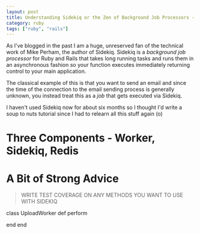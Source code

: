 ```yaml
---
layout: post
title: Understanding Sidekiq or the Zen of Background Job Processors - a Ruby Tutorial
category: ruby
tags: ["ruby", "rails"]
---
```

As I've blogged in the past I am a huge, unreserved fan of the technical work of Mike Perham, the author of Sidekiq.  Sidekiq is a *background job processor* for Ruby and Rails that takes long running tasks and runs them in an asynchronous fashion so your function executes immediately returning control to your main application.  

The classical example of this is that you want to send an email and since the time of the connection to the email sending process is generally unknown, you instead treat this as a *job* that gets executed via Sidekiq.  

I haven't used Sidekiq now for about six months so I thought I'd write a soup to nuts tutorial since I had to relearn all this stuff again (o)

# Three Components - Worker, Sidekiq, Redis

# A Bit of Strong Advice

> WRITE TEST COVERAGE ON ANY METHODS YOU WANT TO USE WITH SIDEKIQ


class UploadWorker
  def perform
  
  end
end

